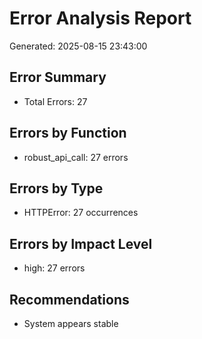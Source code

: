 # Error Analysis Report
Generated: 2025-08-15 23:43:00

## Error Summary
- Total Errors: 27

## Errors by Function

- robust_api_call: 27 errors

## Errors by Type

- HTTPError: 27 occurrences

## Errors by Impact Level

- high: 27 errors

## Recommendations

- System appears stable